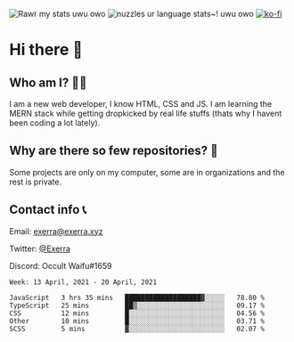 ![Rawr my stats uwu owo](https://github-readme-stats.vercel.app/api?username=Exerra&show_icons=true&theme=buefy)
![nuzzles ur language stats~! uwu owo](https://github-readme-stats.vercel.app/api/top-langs/?username=Exerra&layout=compact)
[![ko-fi](https://www.ko-fi.com/img/githubbutton_sm.svg)](https://ko-fi.com/X8X130H96)
# Hi there 👋
## Who am I? 🙋‍♀️
I am a new web developer, I know HTML, CSS and JS. I am learning the MERN stack while getting dropkicked by real life stuffs (thats why I havent been coding a lot lately).
## Why are there so few repositories? 🤔
Some projects are only on my computer, some are in organizations and the rest is private.
## Contact info 📞
Email: [exerra@exerra.xyz](mailto:exerra@exerra.xyz)

Twitter: [@Exerra](https://twitter.com/exerra)

Discord: Occult Waifu#1659

<!--START_SECTION:waka-->
```text
Week: 13 April, 2021 - 20 April, 2021

JavaScript   3 hrs 35 mins   ███████████████████▓░░░░░   78.80 % 
TypeScript   25 mins         ██▒░░░░░░░░░░░░░░░░░░░░░░   09.17 % 
CSS          12 mins         █░░░░░░░░░░░░░░░░░░░░░░░░   04.56 % 
Other        10 mins         █░░░░░░░░░░░░░░░░░░░░░░░░   03.71 % 
SCSS         5 mins          ▓░░░░░░░░░░░░░░░░░░░░░░░░   02.07 % 
```
<!--END_SECTION:waka-->

